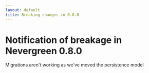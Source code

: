 ```yaml
---
layout: default
title: Breaking changes in 0.8.0
---
```

<h1>Notification of breakage in Nevergreen 0.8.0</h1>

Migrations aren't working as we've moved the persistence model
